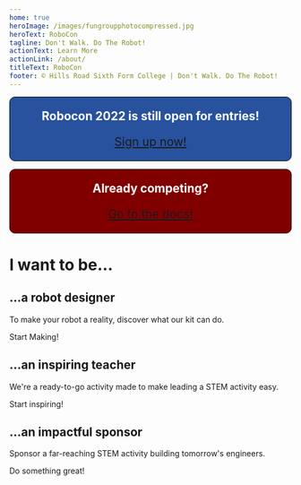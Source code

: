 ```yaml
---
home: true
heroImage: /images/fungroupphotocompressed.jpg
heroText: RoboCon
tagline: Don't Walk. Do The Robot!
actionText: Learn More
actionLink: /about/
titleText: RoboCon
footer: © Hills Road Sixth Form College | Don't Walk. Do The Robot!
---
```

<div style="text-align:center; border-style: solid; border-width:1px; border-color: #000000; border-radius: 10px;  background-color: #28529e; font-size: 21px; padding: 0 1rem; color:white;">
<p>
<strong>Robocon 2022 is still open for entries!</strong>
</p>

<p>
<a href="https://hr-robocon.org/signup" class="link-button" style="display: inline-block">Sign up now!</a>

</p>
</div>

<p>

<h>   </h>

</p>

<div style="text-align:center; border-style: solid; border-width:1px; border-color: #000000; border-radius: 10px; background-color: #800000; font-size: 21px; padding: 0 1rem; color:white;">
<p>
<strong>Already competing?</strong>
</p>
<p>
<a href="https://hr-robocon.org/docs" class="link-button redlink" style="display: inline-block">Go to the docs!</a>


</p>
</div>

<h1>I want to be...</h1>

<div class="features">
  <div class="feature">
    <h2>...a robot designer</h2>
    <p>To make your robot a reality, discover what our kit can do.</p>
    <router-link class="feature-button" to="/about/for-students.html">Start Making!</router-link>
  </div>
  <div class="feature">
    <h2>...an inspiring teacher</h2>
    <p>We're a ready-to-go activity made to make leading a STEM activity easy.</p>
    <router-link class="feature-button" to="/about/for-teachers.html">Start inspiring!</router-link>
  </div>
  <div class="feature">
    <h2>...an impactful sponsor</h2>
    <p>Sponsor a far-reaching STEM activity building tomorrow's engineers.</p>
    <router-link class="feature-button" to="/about/for-sponsors.html">Do something great!</router-link>
  </div>
</div>

<style>
a.redlink.link-button {
    backgound-color: #e60000;
    border-bottom: 1px solid #850000;
}
a.redlink.link-button:hover {
    background-color: red;
}


</style>